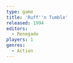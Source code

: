 ```yaml
---
type: game
title: 'Ruff''n Tumble'
released: 1994
editors: 
  - Renegade
players: 1
genres:
  - Action
---
```

